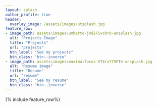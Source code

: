 ```yaml
---
layout: splash
author_profile: true
header:
  overlay_image: /assets/images/utsplash.jpg
feature_row:
- image_path: assets\images\umberto-jXd2FSvcRr8-unsplash.jpg
  alt: "Projects Image"
  title: "Projects"
  url: "projects"
  btn_label: "See my projects"
  btn_class: "btn--inverse"
- image_path: assets\images\maximalfocus-VT4rx775FT4-unsplash.jpg
  alt: "Resume image"
  title: "Resume"
  url: "resume"
  btn_label: "See my resume"
  btn_class: "btn--inverse"
---
```


{% include feature_row%}